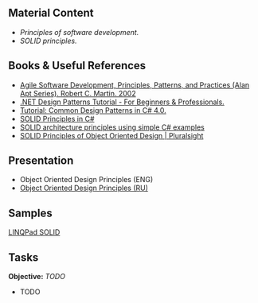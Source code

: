 ## Material Content 
- *Principles of software development.*
- *SOLID principles.*

## Books & Useful References 
- [Agile Software Development, Principles, Patterns, and Practices (Alan Apt Series). Robert C. Martin. 2002](https://www.goodreads.com/book/show/84985.Agile_Software_Development_Principles_Patterns_and_Practices)
- [.NET Design Patterns Tutorial - For Beginners & Professionals.](http://www.dotnettricks.com/learn/designpatterns)
- [Tutorial: Common Design Patterns in C# 4.0.](https://csharpdesignpatterns.codeplex.com/)
- [SOLID Principles in C#](http://www.c-sharpcorner.com/UploadFile/damubetha/solid-principles-in-C-Sharp/)
- [SOLID architecture principles using simple C# examples](https://www.codeproject.com/Articles/703634/SOLID-architecture-principles-using-simple-Csharp)
- [SOLID Principles of Object Oriented Design | Pluralsight](https://www.pluralsight.com/courses/principles-oo-design)

## Presentation 
- Object Oriented Design Principles (ENG)
- [Object Oriented Design Principles (RU)](https://github.com/EPM-RD-NETLAB/.NET-Framework-modules/blob/master/M16.%20Object%20Oriented%20Design%20Principles/Object%20Oriented%20Design%20Principles.pptx)

## Samples 
[LINQPad SOLID](https://github.com/EPM-RD-NETLAB/.NET-Framework-modules/tree/master/M16.%20Object%20Oriented%20Design%20Principles/SOLID)

## Tasks  
**Objective:** *TODO*
  - TODO
